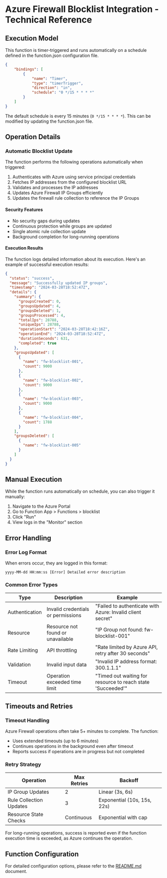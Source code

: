 # Azure Firewall Blocklist Integration - Technical Reference

## Execution Model

This function is timer-triggered and runs automatically on a schedule defined in the function.json configuration file.

```json
{
    "bindings": [
        {
            "name": "Timer",
            "type": "timerTrigger",
            "direction": "in",
            "schedule": "0 */15 * * * *"
        }
    ]
}
```

The default schedule is every 15 minutes (`0 */15 * * * *`). This can be modified by updating the function.json file.

## Operation Details

### Automatic Blocklist Update

The function performs the following operations automatically when triggered:

1. Authenticates with Azure using service principal credentials
2. Fetches IP addresses from the configured blocklist URL
3. Validates and processes the IP addresses
4. Updates Azure Firewall IP Groups efficiently
5. Updates the firewall rule collection to reference the IP Groups

#### Security Features
- No security gaps during updates
- Continuous protection while groups are updated
- Single atomic rule collection update
- Background completion for long-running operations

#### Execution Results
The function logs detailed information about its execution. Here's an example of successful execution results:

```json
{
  "status": "success",
  "message": "Successfully updated IP groups",
  "timestamp": "2024-03-28T18:52:47Z",
  "details": {
    "summary": {
      "groupsCreated": 0,
      "groupsUpdated": 4,
      "groupsDeleted": 1,
      "groupsProcessed": 4,
      "totalIps": 28788,
      "uniqueIps": 28788,
      "operationStart": "2024-03-28T18:42:16Z",
      "operationEnd": "2024-03-28T18:52:47Z",
      "durationSeconds": 631,
      "completed": true
    },
    "groupsUpdated": [
      {
        "name": "fw-blocklist-001",
        "count": 9000
      },
      {
        "name": "fw-blocklist-002",
        "count": 9000
      },
      {
        "name": "fw-blocklist-003",
        "count": 9000
      },
      {
        "name": "fw-blocklist-004",
        "count": 1788
      }
    ],
    "groupsDeleted": [
      {
        "name": "fw-blocklist-005"
      }
    ]
  }
}
```

## Manual Execution

While the function runs automatically on schedule, you can also trigger it manually:

1. Navigate to the Azure Portal
2. Go to Function App > Functions > blocklist
3. Click "Run"
4. View logs in the "Monitor" section

## Error Handling

### Error Log Format

When errors occur, they are logged in this format:

```
yyyy-MM-dd HH:mm:ss [Error] Detailed error description
```

### Common Error Types

| Type | Description | Example |
|------|-------------|---------|
| Authentication | Invalid credentials or permissions | "Failed to authenticate with Azure: Invalid client secret" |
| Resource | Resource not found or unavailable | "IP Group not found: fw-blocklist-001" |
| Rate Limiting | API throttling | "Rate limited by Azure API, retry after 30 seconds" |
| Validation | Invalid input data | "Invalid IP address format: 300.1.1.1" |
| Timeout | Operation exceeded time limit | "Timed out waiting for resource to reach state 'Succeeded'" |

## Timeouts and Retries

### Timeout Handling

Azure Firewall operations often take 5+ minutes to complete. The function:
- Uses extended timeouts (up to 6 minutes)
- Continues operations in the background even after timeout
- Reports success if operations are in progress but not completed

### Retry Strategy

| Operation | Max Retries | Backoff |
|-----------|------------|---------|
| IP Group Updates | 2 | Linear (3s, 6s) |
| Rule Collection Updates | 3 | Exponential (10s, 15s, 22s) |
| Resource State Checks | Continuous | Exponential with cap |

For long-running operations, success is reported even if the function execution time is exceeded, as Azure continues the operation.

## Function Configuration

For detailed configuration options, please refer to the [README.md](README.md) document. 
